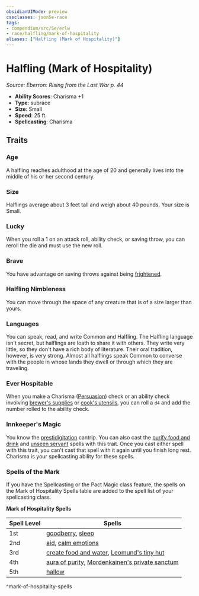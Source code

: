 ```yaml
---
obsidianUIMode: preview
cssclasses: json5e-race
tags:
- compendium/src/5e/erlw
- race/halfling/mark-of-hospitality
aliases: ["Halfling (Mark of Hospitality)"]
---
```

# Halfling (Mark of Hospitality)
*Source: Eberron: Rising from the Last War p. 44*  

- **Ability Scores**: Charisma +1
- **Type**: subrace
- **Size**: Small
- **Speed**: 25 ft.
- **Spellcasting**: Charisma

## Traits

### Age

A halfling reaches adulthood at the age of 20 and generally lives into the middle of his or her second century.

### Size

Halflings average about 3 feet tall and weigh about 40 pounds. Your size is Small.

### Lucky

When you roll a 1 on an attack roll, ability check, or saving throw, you can reroll the die and must use the new roll.

### Brave

You have advantage on saving throws against being [frightened](rules/conditions.md#frightened).

### Halfling Nimbleness

You can move through the space of any creature that is of a size larger than yours.

### Languages

You can speak, read, and write Common and Halfling. The Halfling language isn't secret, but halflings are loath to share it with others. They write very little, so they don't have a rich body of literature. Their oral tradition, however, is very strong. Almost all halflings speak Common to converse with the people in whose lands they dwell or through which they are traveling.

### Ever Hospitable

When you make a Charisma ([Persuasion](rules/skills.md#Persuasion)) check or an ability check involving [brewer's supplies](compendium/items/brewers-supplies.md) or [cook's utensils](compendium/items/cooks-utensils.md), you can roll a `d4` and add the number rolled to the ability check.

### Innkeeper's Magic

You know the [prestidigitation](compendium/spells/prestidigitation.md) cantrip. You can also cast the [purify food and drink](compendium/spells/purify-food-and-drink.md) and [unseen servant](compendium/spells/unseen-servant.md) spells with this trait. Once you cast either spell with this trait, you can't cast that spell with it again until you finish long rest. Charisma is your spellcasting ability for these spells.

### Spells of the Mark

If you have the Spellcasting or the Pact Magic class feature, the spells on the Mark of Hospitality Spells table are added to the spell list of your spellcasting class.

**Mark of Hospitality Spells**

| Spell Level | Spells |
|-------------|--------|
| 1st | [goodberry](compendium/spells/goodberry.md), [sleep](compendium/spells/sleep.md) |
| 2nd | [aid](compendium/spells/aid.md), [calm emotions](compendium/spells/calm-emotions.md) |
| 3rd | [create food and water](compendium/spells/create-food-and-water.md), [Leomund's tiny hut](compendium/spells/leomunds-tiny-hut.md) |
| 4th | [aura of purity](compendium/spells/aura-of-purity.md), [Mordenkainen's private sanctum](compendium/spells/mordenkainens-private-sanctum.md) |
| 5th | [hallow](compendium/spells/hallow.md) |
^mark-of-hospitality-spells